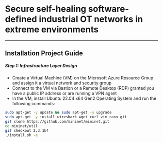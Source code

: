 # Secure self-healing software-defined industrial OT networks in extreme environments 
---
Installation Project Guide
---



##### Step 1: Infrastructure Layer Design
- Create a Virtual Machine (VM) on the Microsoft Azure Resource Group and assign it a virtual network and security group
- Connect to the VM via Bastion or a Remote Desktop (RDP) granted you have a public IP address or are running a VPN agent
- In the VM, install Ubuntu 22.04 x64 Gen2 Operating System and run the following commands:

``` bash
sudo apt-get -y update && sudo apt-get -y upgrade
sudo apt-get -y install wireshark wget curl vim nano git
git clone https://github.com/mininet/mininet.git
cd mininet/util
git checkout 2.3.1b4
./install.sh -a
```
  
